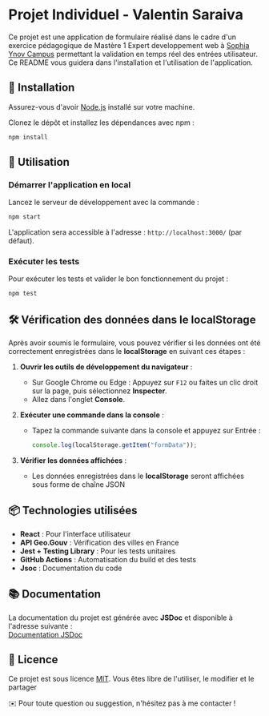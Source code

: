 # Projet Individuel - Valentin Saraiva

Ce projet est une application de formulaire réalisé dans le cadre d'un exercice pédagogique de Mastère 1 Expert developpement web à [Sophia Ynov Campus](www.ynov.com/campus/sophia) permettant la validation en temps réel des entrées utilisateur. Ce README vous guidera dans l'installation et l'utilisation de l'application.

## 🚀 Installation

Assurez-vous d'avoir [Node.js](https://nodejs.org/) installé sur votre machine.

Clonez le dépôt et installez les dépendances avec npm :

```bash
npm install
```

## 🎯 Utilisation

### Démarrer l'application en local

Lancez le serveur de développement avec la commande :

```bash
npm start
```

L'application sera accessible à l'adresse : `http://localhost:3000/` (par défaut).

### Exécuter les tests

Pour exécuter les tests et valider le bon fonctionnement du projet :

```bash
npm test
```

## 🛠️ Vérification des données dans le localStorage

Après avoir soumis le formulaire, vous pouvez vérifier si les données ont été correctement enregistrées dans le **localStorage** en suivant ces étapes :

1. **Ouvrir les outils de développement du navigateur** :

   - Sur Google Chrome ou Edge : Appuyez sur `F12` ou faites un clic droit sur la page, puis sélectionnez **Inspecter**.
   - Allez dans l'onglet **Console**.

2. **Exécuter une commande dans la console** :

   - Tapez la commande suivante dans la console et appuyez sur Entrée :
     ```javascript
     console.log(localStorage.getItem("formData"));
     ```

3. **Vérifier les données affichées** :
   - Les données enregistrées dans le **localStorage** seront affichées sous forme de chaîne JSON

## 📦 Technologies utilisées

- **React** : Pour l'interface utilisateur
- **API Geo.Gouv** : Vérification des villes en France
- **Jest + Testing Library** : Pour les tests unitaires
- **GitHub Actions** : Automatisation du build et des tests
- **Jsoc** : Documentation du code

## 📚 Documentation

La documentation du projet est générée avec **JSDoc** et disponible à l'adresse suivante :  
[Documentation JSDoc](https://valentinsaraiva-mmi.github.io/my-app/docs/index.html)

## 📄 Licence

Ce projet est sous licence [MIT](https://choosealicense.com/licenses/mit/). Vous êtes libre de l'utiliser, le modifier et le partager

✉️ Pour toute question ou suggestion, n'hésitez pas à me contacter !
